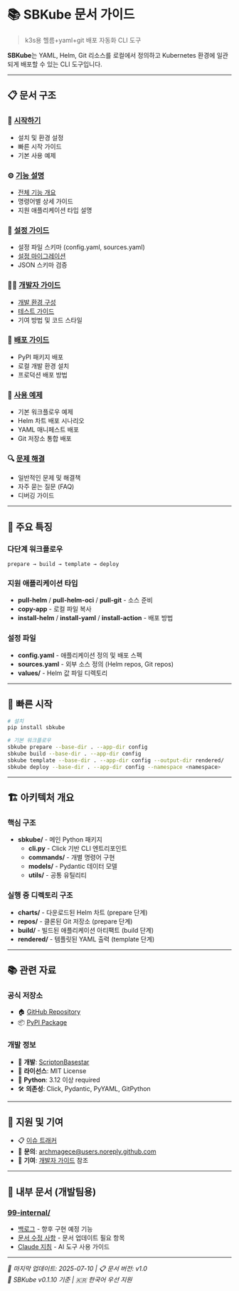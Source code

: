 # 📚 SBKube 문서 가이드

> k3s용 헬름+yaml+git 배포 자동화 CLI 도구

**SBKube**는 YAML, Helm, Git 리소스를 로컬에서 정의하고 Kubernetes 환경에 일관되게 배포할 수 있는 CLI 도구입니다.

______________________________________________________________________

## 📋 문서 구조

### 🚀 [시작하기](01-getting-started/)

- 설치 및 환경 설정
- 빠른 시작 가이드
- 기본 사용 예제

### ⚙️ [기능 설명](02-features/)

- [전체 기능 개요](02-features/README.md)
- 명령어별 상세 가이드
- 지원 애플리케이션 타입 설명

### 🔧 [설정 가이드](03-configuration/)

- 설정 파일 스키마 (config.yaml, sources.yaml)
- [설정 마이그레이션](03-configuration/migration.md)
- JSON 스키마 검증

### 👨‍💻 [개발자 가이드](04-development/)

- [개발 환경 구성](04-development/README.md)
- [테스트 가이드](04-development/testing.md)
- 기여 방법 및 코드 스타일

### 🚀 [배포 가이드](05-deployment/)

- PyPI 패키지 배포
- 로컬 개발 환경 설치
- 프로덕션 배포 방법

### 📖 [사용 예제](06-examples/)

- 기본 워크플로우 예제
- Helm 차트 배포 시나리오
- YAML 매니페스트 배포
- Git 저장소 통합 배포

### 🔍 [문제 해결](07-troubleshooting/)

- 일반적인 문제 및 해결책
- 자주 묻는 질문 (FAQ)
- 디버깅 가이드

______________________________________________________________________

## 🎯 주요 특징

### 다단계 워크플로우

```
prepare → build → template → deploy
```

### 지원 애플리케이션 타입

- **pull-helm** / **pull-helm-oci** / **pull-git** - 소스 준비
- **copy-app** - 로컬 파일 복사
- **install-helm** / **install-yaml** / **install-action** - 배포 방법

### 설정 파일

- **config.yaml** - 애플리케이션 정의 및 배포 스펙
- **sources.yaml** - 외부 소스 정의 (Helm repos, Git repos)
- **values/** - Helm 값 파일 디렉토리

______________________________________________________________________

## 🚀 빠른 시작

```bash
# 설치
pip install sbkube

# 기본 워크플로우
sbkube prepare --base-dir . --app-dir config
sbkube build --base-dir . --app-dir config  
sbkube template --base-dir . --app-dir config --output-dir rendered/
sbkube deploy --base-dir . --app-dir config --namespace <namespace>
```

______________________________________________________________________

## 🏗️ 아키텍처 개요

### 핵심 구조

- **sbkube/** - 메인 Python 패키지
  - **cli.py** - Click 기반 CLI 엔트리포인트
  - **commands/** - 개별 명령어 구현
  - **models/** - Pydantic 데이터 모델
  - **utils/** - 공통 유틸리티

### 실행 중 디렉토리 구조

- **charts/** - 다운로드된 Helm 차트 (prepare 단계)
- **repos/** - 클론된 Git 저장소 (prepare 단계)
- **build/** - 빌드된 애플리케이션 아티팩트 (build 단계)
- **rendered/** - 템플릿된 YAML 출력 (template 단계)

______________________________________________________________________

## 📚 관련 자료

### 공식 저장소

- 🏠 [GitHub Repository](https://github.com/ScriptonBasestar/kube-app-manaer)
- 📦 [PyPI Package](https://pypi.org/project/sbkube/)

### 개발 정보

- 🏢 **개발**: [ScriptonBasestar](https://github.com/ScriptonBasestar)
- 📄 **라이선스**: MIT License
- 🐍 **Python**: 3.12 이상 required
- 🛠️ **의존성**: Click, Pydantic, PyYAML, GitPython

______________________________________________________________________

## 💬 지원 및 기여

- 📋 [이슈 트래커](https://github.com/ScriptonBasestar/kube-app-manaer/issues)
- 📧 **문의**: archmagece@users.noreply.github.com
- 🤝 **기여**: [개발자 가이드](04-development/README.md) 참조

______________________________________________________________________

## 🔗 내부 문서 (개발팀용)

### [99-internal/](99-internal/)

- [백로그](99-internal/backlog.md) - 향후 구현 예정 기능
- [문서 수정 사항](99-internal/doc-fixes.md) - 문서 업데이트 필요 항목
- [Claude 지침](99-internal/claude-instructions.md) - AI 도구 사용 가이드

______________________________________________________________________

*📅 마지막 업데이트: 2025-07-10 | 📋 문서 버전: v1.0*\
*🎯 SBKube v0.1.10 기준 | 🇰🇷 한국어 우선 지원*
